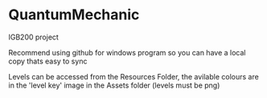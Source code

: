 # QuantumMechanic
IGB200 project

Recommend using github for windows program so you can have a local copy thats easy to sync

Levels can be accessed from the Resources Folder, the avilable colours are in the 'level key' image in the Assets folder
(levels must be png)
